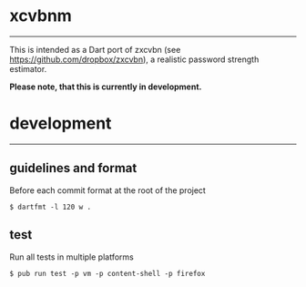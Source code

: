 # xcvbnm
--------
This is intended as a Dart port of zxcvbn (see https://github.com/dropbox/zxcvbn), a realistic password strength 
estimator.

**Please note, that this is currently in development.**


# development
-------------

## guidelines and format

Before each commit format at the root of the project

    $ dartfmt -l 120 w .
    
## test

Run all tests in multiple platforms

    $ pub run test -p vm -p content-shell -p firefox

    
